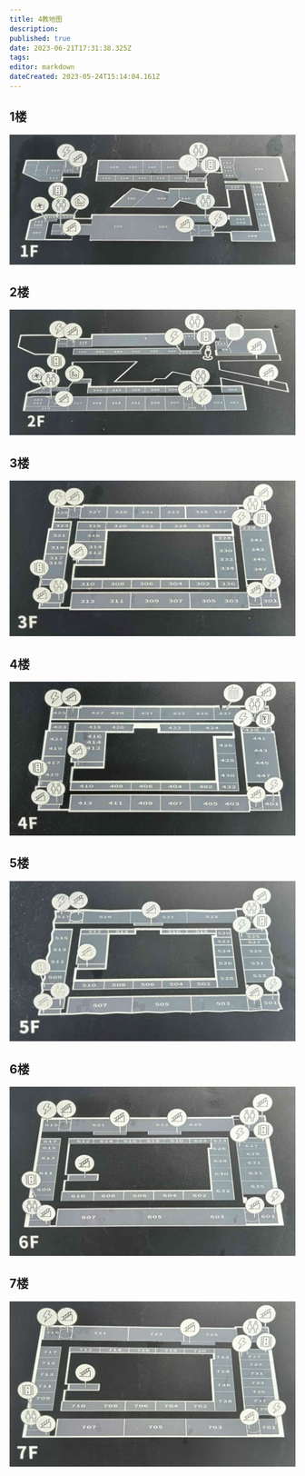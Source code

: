 ```yaml
---
title: 4教地图
description: 
published: true
date: 2023-06-21T17:31:38.325Z
tags: 
editor: markdown
dateCreated: 2023-05-24T15:14:04.161Z
---
```


## 1楼

![](/assets/hdumap-04-1.jpg)

## 2楼

![](/assets/hdumap-04-2.jpg)

## 3楼

![](/assets/hdumap-04-3.jpg)

## 4楼

![](/assets/hdumap-04-4.jpg)

## 5楼

![](/assets/hdumap-04-5.jpg)

## 6楼

![](/assets/hdumap-04-6.jpg)

## 7楼

![](/assets/hdumap-04-7.jpg)

